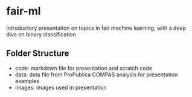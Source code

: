 # fair-ml
Introductory presentation on topics in fair machine learning, with a deep dive on binary classification

## Folder Structure
- code: markdown file for presentation and scratch code  
- data: data file from ProPublica COMPAS analysis for presentation examples  
- images: images used in presentation  
